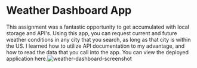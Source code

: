 # Weather Dashboard App
This assignment was a fantastic opportunity to get accumulated with local storage and API's. Using this app, you can request current and future weather conditions in any city that you search, as long as that city is within the US. I learned how to utilize API documentation to my advantage, and how to read the data that you call into the app. You can view the deployed application here.![weather-dashboard-screenshot](https://user-images.githubusercontent.com/96992560/197923021-e5091319-f871-4822-94f9-63ca0ae449a6.png)
